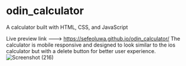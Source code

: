 # odin_calculator
A calculator built with HTML, CSS, and JavaScript

Live preview link ---> https://sefeoluwa.github.io/odin_calculator/
The calculator is mobile responsive and designed to look similar to the ios calculator but with a delete button for better user experience.
![Screenshot (216)](https://user-images.githubusercontent.com/104764597/223121622-2f47eb54-393c-4167-b1f8-9eb19f35213d.png)

